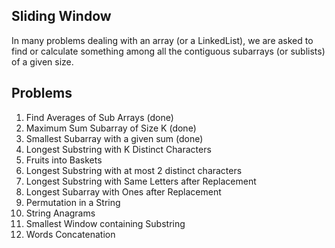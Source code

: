 ## Sliding Window
In many problems dealing with an array (or a LinkedList), we are asked to find or calculate something among all the contiguous subarrays (or sublists) of a given size.

## Problems
1. Find Averages of Sub Arrays (done)
2. Maximum Sum Subarray of Size K (done)
3. Smallest Subarray with a given sum (done)
4. Longest Substring with K Distinct Characters
5. Fruits into Baskets
6. Longest Substring with at most 2 distinct characters
7. Longest Substring with Same Letters after Replacement
8. Longest Subarray with Ones after Replacement
9. Permutation in a String
10. String Anagrams
11. Smallest Window containing Substring
12. Words Concatenation